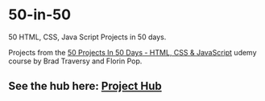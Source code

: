 # 50-in-50
 50 HTML, CSS, Java Script Projects in 50 days.


Projects from the [50 Projects In 50 Days - HTML, CSS & JavaScript](https://www.udemy.com/course/50-projects-50-days/) udemy course by Brad Traversy and Florin Pop.

## See the hub here: [Project Hub](https://catherinitude.github.io/50-in-50/)



